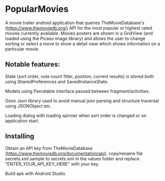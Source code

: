 # PopularMovies

A movie trailer android application that queries TheMovieDatabase's (https://www.themoviedb.org/)
API for the most popular or highest rated movies currently available. Movies posters
are shown in a GridView (and loaded using the Picaso image library) and allows the
user to change sorting or select a move to show a detail view which shows
information on a particular movie.

## Notable features:

State (sort order, vote count filter, position, current results) is stored both
using SharedPreferences and SavedInstanceState.

Models using Parcelable interface passed between fragment/activities.

Gson Json library used to avoid manual json parsing and structure traversal using
JSONObject etc.

Loading dialog with loading spinner when sort order is changed or on application
start.

## Installing

Obtain an API key from TheMovieDatabase (https://www.themoviedb.org/documentation/api),
copy/rename file secrets.xml.sample to secrets.xml in the values folder and replace
"ENTER_YOUR_API_KEY_HERE" with your key.

Build apk with Android Studio.



